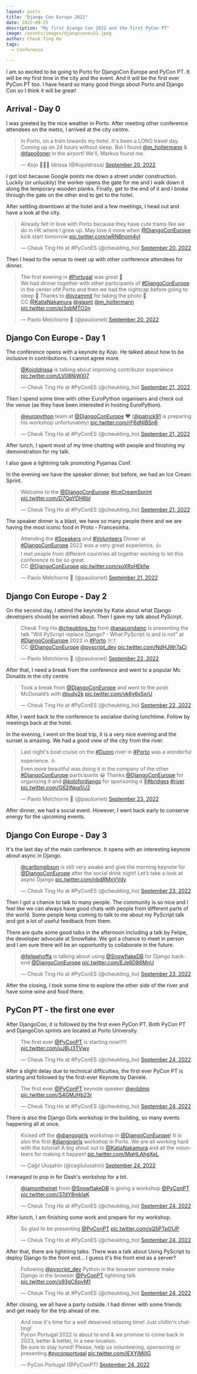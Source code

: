 ```yaml
---
layout: posts
title: "Django Con Europe 2022"
date: 2022-09-25
description: "My first Django Con 2022 and the first PyCon PT"
image: /assets/images/djangoconeu22.jpeg
author: Cheuk Ting Ho
tags:
  - Conference

---
```


I am so excited to be going to Porto for DjangoCon Europe and PyCon PT. It will be my first time in the city and the event. And it will be the first ever PyCon PT too. I have heard so many good things about Porto and Django Con so I think it will be great!

## Arrival - Day 0

I was greeted by the nice weather in Porto. After meeting other conference attendees on the metro, I arrived at the city centre.

<blockquote class="twitter-tweet"><p lang="en" dir="ltr">In Porto, on a train towards my hotel. It&#39;s been a LONG travel day. Coming up on 24 hours without sleep. But I found <a href="https://twitter.com/m_holtermann?ref_src=twsrc%5Etfw">@m_holtermann</a> &amp; <a href="https://twitter.com/fapolloner?ref_src=twsrc%5Etfw">@fapolloner</a> in the airport! We&#39;ll, Markus found me.</p>&mdash; Kojo 🤔😴🤔 Idrissa (@KojoIdrissa) <a href="https://twitter.com/KojoIdrissa/status/1572188774997848064?ref_src=twsrc%5Etfw">September 20, 2022</a></blockquote> <script async src="https://platform.twitter.com/widgets.js" charset="utf-8"></script>

I got lost because Google points me down a street under construction. Luckily (or unluckily) the worker opens the gate for me and I walk down it along the temporary wooden planks. Finally, get to the end of it and I broke through the gate on the other end to get to the hotel.

After settling downtown at the hotel and a few meetings, I head out and have a look at the city.

<blockquote class="twitter-tweet"><p lang="en" dir="ltr">Already felt in love with Porto because they have cute trams like we do in HK where I grew up. May love it more when <a href="https://twitter.com/DjangoConEurope?ref_src=twsrc%5Etfw">@DjangoConEurope</a> kick start tomorrow <a href="https://t.co/wRNBnom4vI">pic.twitter.com/wRNBnom4vI</a></p>&mdash; Cheuk Ting Ho at #PyConES (@cheukting_ho) <a href="https://twitter.com/cheukting_ho/status/1572269779213246469?ref_src=twsrc%5Etfw">September 20, 2022</a></blockquote> <script async src="https://platform.twitter.com/widgets.js" charset="utf-8"></script>

Then I head to the venue to meet up with other conference attendees for dinner.

<blockquote class="twitter-tweet"><p lang="en" dir="ltr">The first evening in <a href="https://twitter.com/hashtag/Portugal?src=hash&amp;ref_src=twsrc%5Etfw">#Portugal</a> was great 🎉<br>We had dinner together with other participants of <a href="https://twitter.com/hashtag/DjangoConEurope?src=hash&amp;ref_src=twsrc%5Etfw">#DjangoConEurope</a> in the center of# Porto and then we had the nightcap before going to sleep 🍻 Thanks to <a href="https://twitter.com/jvzammit?ref_src=twsrc%5Etfw">@jvzammit</a> for taking the photo 🙏<br>CC <a href="https://twitter.com/KatiaNakamura?ref_src=twsrc%5Etfw">@KatiaNakamura</a> <a href="https://twitter.com/glasnt?ref_src=twsrc%5Etfw">@glasnt</a> <a href="https://twitter.com/m_holtermann?ref_src=twsrc%5Etfw">@m_holtermann</a> <a href="https://t.co/pj3qbMTO2n">pic.twitter.com/pj3qbMTO2n</a></p>&mdash; Paolo Melchiorre 🐍 (@pauloxnet) <a href="https://twitter.com/pauloxnet/status/1572359981856395265?ref_src=twsrc%5Etfw">September 20, 2022</a></blockquote> <script async src="https://platform.twitter.com/widgets.js" charset="utf-8"></script>

## Django Con Europe - Day 1

The conference opens with a keynote by Kojo. He talked about how to be inclusive in contributions. I cannot agree more.

<blockquote class="twitter-tweet"><p lang="en" dir="ltr"><a href="https://twitter.com/KojoIdrissa?ref_src=twsrc%5Etfw">@KojoIdrissa</a> is talking about improving contributor experience <a href="https://t.co/LV08NiWXI7">pic.twitter.com/LV08NiWXI7</a></p>&mdash; Cheuk Ting Ho at #PyConES (@cheukting_ho) <a href="https://twitter.com/cheukting_ho/status/1572505118108712964?ref_src=twsrc%5Etfw">September 21, 2022</a></blockquote> <script async src="https://platform.twitter.com/widgets.js" charset="utf-8"></script>

Then I spend some time with other EuroPython organisers and check out the venue (as they have been interested in hosting EuroPython).

<blockquote class="twitter-tweet"><p lang="en" dir="ltr"><a href="https://twitter.com/europython?ref_src=twsrc%5Etfw">@europython</a> team at <a href="https://twitter.com/DjangoConEurope?ref_src=twsrc%5Etfw">@DjangoConEurope</a> ❤️ (<a href="https://twitter.com/patrick91?ref_src=twsrc%5Etfw">@patrick91</a> is preparing his workshop unfortunately) <a href="https://t.co/rF6dNlBSn6">pic.twitter.com/rF6dNlBSn6</a></p>&mdash; Cheuk Ting Ho at #PyConES (@cheukting_ho) <a href="https://twitter.com/cheukting_ho/status/1572544640993329153?ref_src=twsrc%5Etfw">September 21, 2022</a></blockquote> <script async src="https://platform.twitter.com/widgets.js" charset="utf-8"></script>

After lunch, I spent most of my time chatting with people and finishing my demonstration for my talk.

I also gave a lightning talk promoting Pyjamas Conf.

In the evening we have the speaker dinner, but before, we had an Ice Cream Sprint.

<blockquote class="twitter-tweet"><p lang="en" dir="ltr">Welcome to the <a href="https://twitter.com/DjangoConEurope?ref_src=twsrc%5Etfw">@DjangoConEurope</a> <a href="https://twitter.com/hashtag/IceCreamSprint?src=hash&amp;ref_src=twsrc%5Etfw">#IceCreamSprint</a> <a href="https://t.co/D7QpYDH6bl">pic.twitter.com/D7QpYDH6bl</a></p>&mdash; Cheuk Ting Ho at #PyConES (@cheukting_ho) <a href="https://twitter.com/cheukting_ho/status/1572651111005257731?ref_src=twsrc%5Etfw">September 21, 2022</a></blockquote> <script async src="https://platform.twitter.com/widgets.js" charset="utf-8"></script>

The speaker dinner is a blast, we have so many people there and we are having the most iconic food in Proto - Francesinha.

<blockquote class="twitter-tweet"><p lang="en" dir="ltr">Attending the <a href="https://twitter.com/hashtag/Speakers?src=hash&amp;ref_src=twsrc%5Etfw">#Speakers</a> and <a href="https://twitter.com/hashtag/Volunteers?src=hash&amp;ref_src=twsrc%5Etfw">#Volunteers</a> Dinner at <a href="https://twitter.com/hashtag/DjangoConEurope?src=hash&amp;ref_src=twsrc%5Etfw">#DjangoConEurope</a> 2022 was a very great experience. 👍<br>I met people from different countries all together working to let this conference to be so great.<br>CC <a href="https://twitter.com/DjangoConEurope?ref_src=twsrc%5Etfw">@DjangoConEurope</a> <a href="https://t.co/xoXRsHEkfw">pic.twitter.com/xoXRsHEkfw</a></p>&mdash; Paolo Melchiorre 🐍 (@pauloxnet) <a href="https://twitter.com/pauloxnet/status/1572722824049225728?ref_src=twsrc%5Etfw">September 21, 2022</a></blockquote> <script async src="https://platform.twitter.com/widgets.js" charset="utf-8"></script>

## Django Con Europe - Day 2

On the second day, I attend the keynote by Katie about what Django developers should be worried about. Then I gave my talk about PyScirpt.

<blockquote class="twitter-tweet"><p lang="en" dir="ltr">Cheuk Ting Ho <a href="https://twitter.com/cheukting_ho?ref_src=twsrc%5Etfw">@cheukting_ho</a> from <a href="https://twitter.com/anacondainc?ref_src=twsrc%5Etfw">@anacondainc</a> is presenting the talk &quot;Will PyScript replace Django? - What PyScript is and is not&quot; at <a href="https://twitter.com/hashtag/DjangoConEurope?src=hash&amp;ref_src=twsrc%5Etfw">#DjangoConEurope</a> 2022 in <a href="https://twitter.com/hashtag/Porto?src=hash&amp;ref_src=twsrc%5Etfw">#Porto</a> 🇵🇹<br>CC <a href="https://twitter.com/DjangoConEurope?ref_src=twsrc%5Etfw">@DjangoConEurope</a> <a href="https://twitter.com/pyscript_dev?ref_src=twsrc%5Etfw">@pyscript_dev</a> <a href="https://t.co/NdHJWr7aCi">pic.twitter.com/NdHJWr7aCi</a></p>&mdash; Paolo Melchiorre 🐍 (@pauloxnet) <a href="https://twitter.com/pauloxnet/status/1572877494675537921?ref_src=twsrc%5Etfw">September 22, 2022</a></blockquote> <script async src="https://platform.twitter.com/widgets.js" charset="utf-8"></script>

After that, I need a break from the conference and went to a popular Mc Donalds in the city centre.

<blockquote class="twitter-tweet"><p lang="en" dir="ltr">Took a break from <a href="https://twitter.com/DjangoConEurope?ref_src=twsrc%5Etfw">@DjangoConEurope</a> and went to the posh McDonald’s with <a href="https://twitter.com/judy2k?ref_src=twsrc%5Etfw">@judy2k</a> <a href="https://t.co/vk6y6x5xrU">pic.twitter.com/vk6y6x5xrU</a></p>&mdash; Cheuk Ting Ho at #PyConES (@cheukting_ho) <a href="https://twitter.com/cheukting_ho/status/1572894101808488450?ref_src=twsrc%5Etfw">September 22, 2022</a></blockquote> <script async src="https://platform.twitter.com/widgets.js" charset="utf-8"></script>

After, I went back to the conference to socialise during lunchtime. Follow by meetings back at the hotel.

In the evening, I went on the boat trip, it is a very nice evening and the sunset is amazing. We had a good view of the city from the river.

<blockquote class="twitter-tweet"><p lang="en" dir="ltr">Last night&#39;s boat cruise on the <a href="https://twitter.com/hashtag/Duoro?src=hash&amp;ref_src=twsrc%5Etfw">#Duoro</a> river in <a href="https://twitter.com/hashtag/Porto?src=hash&amp;ref_src=twsrc%5Etfw">#Porto</a> was a wonderful experience. ⛵<br>Even more beautiful was doing it in the company of the other <a href="https://twitter.com/hashtag/DjangoConEurope?src=hash&amp;ref_src=twsrc%5Etfw">#DjangoConEurope</a> participants 😀 Thanks <a href="https://twitter.com/DjangoConEurope?ref_src=twsrc%5Etfw">@DjangoConEurope</a> for organizing it and <a href="https://twitter.com/kolofordjango?ref_src=twsrc%5Etfw">@kolofordjango</a> for sponsoring it 🙏<a href="https://twitter.com/hashtag/bridges?src=hash&amp;ref_src=twsrc%5Etfw">#bridges</a> <a href="https://twitter.com/hashtag/river?src=hash&amp;ref_src=twsrc%5Etfw">#river</a> <a href="https://t.co/G62jNpa5U2">pic.twitter.com/G62jNpa5U2</a></p>&mdash; Paolo Melchiorre 🐍 (@pauloxnet) <a href="https://twitter.com/pauloxnet/status/1573228378014257152?ref_src=twsrc%5Etfw">September 23, 2022</a></blockquote> <script async src="https://platform.twitter.com/widgets.js" charset="utf-8"></script>

After dinner, we had a social event. However, I went back early to conserve energy for the upcoming events.

## Django Con Europe - Day 3

It's the last day of the main conference. It opens with an interesting keynote about async in Django.

<blockquote class="twitter-tweet"><p lang="en" dir="ltr"><a href="https://twitter.com/carltongibson?ref_src=twsrc%5Etfw">@carltongibson</a> is still very awake and give the morning keynote for <a href="https://twitter.com/DjangoConEurope?ref_src=twsrc%5Etfw">@DjangoConEurope</a> after the social drink night! Let’s take a look at async Django <a href="https://t.co/nbdRMxVVdy">pic.twitter.com/nbdRMxVVdy</a></p>&mdash; Cheuk Ting Ho at #PyConES (@cheukting_ho) <a href="https://twitter.com/cheukting_ho/status/1573237965869940742?ref_src=twsrc%5Etfw">September 23, 2022</a></blockquote> <script async src="https://platform.twitter.com/widgets.js" charset="utf-8"></script>

Then I got a chance to talk to many people. The community is so nice and I feel like we can always have good chats with people from different parts of the world. Some people keep coming to talk to me about my PyScript talk and got a lot of useful feedback from them.

There are quite some good talks in the afternoon including a talk by Felipe, the developer advocate at Snowflake. We got a chance to meet in person and I am sure there will be an opportunity to collaborate in the future.

<blockquote class="twitter-tweet"><p lang="en" dir="ltr"><a href="https://twitter.com/felipehoffa?ref_src=twsrc%5Etfw">@felipehoffa</a> is talking about using <a href="https://twitter.com/SnowflakeDB?ref_src=twsrc%5Etfw">@SnowflakeDB</a> for Django backend <a href="https://twitter.com/DjangoConEurope?ref_src=twsrc%5Etfw">@DjangoConEurope</a> <a href="https://t.co/EJe6D86MnU">pic.twitter.com/EJe6D86MnU</a></p>&mdash; Cheuk Ting Ho at #PyConES (@cheukting_ho) <a href="https://twitter.com/cheukting_ho/status/1573328129896087552?ref_src=twsrc%5Etfw">September 23, 2022</a></blockquote> <script async src="https://platform.twitter.com/widgets.js" charset="utf-8"></script>

After the closing, I took some time to explore the other side of the river and have some wine and food there.

## PyCon PT - the first one ever

After  DjangoCon, it is followed by the first even PyCon PT. Both PyCon PT and DjangoCon sprints are located at Porto University.

<blockquote class="twitter-tweet"><p lang="en" dir="ltr">The first ever <a href="https://twitter.com/PyConPT?ref_src=twsrc%5Etfw">@PyConPT</a> is starting now!!!!! <a href="https://t.co/uJBjJ3TVwv">pic.twitter.com/uJBjJ3TVwv</a></p>&mdash; Cheuk Ting Ho at #PyConES (@cheukting_ho) <a href="https://twitter.com/cheukting_ho/status/1573594390647504896?ref_src=twsrc%5Etfw">September 24, 2022</a></blockquote> <script async src="https://platform.twitter.com/widgets.js" charset="utf-8"></script>

After a slight delay due to technical difficulties, the first ever PyCon PT is starting and followed by the first-ever Keynote by Daniele.

<blockquote class="twitter-tweet"><p lang="en" dir="ltr">The first ever <a href="https://twitter.com/PyConPT?ref_src=twsrc%5Etfw">@PyConPT</a> keynote speaker <a href="https://twitter.com/evildmp?ref_src=twsrc%5Etfw">@evildmp</a> <a href="https://t.co/S4GMJHb23r">pic.twitter.com/S4GMJHb23r</a></p>&mdash; Cheuk Ting Ho at #PyConES (@cheukting_ho) <a href="https://twitter.com/cheukting_ho/status/1573596435286720512?ref_src=twsrc%5Etfw">September 24, 2022</a></blockquote> <script async src="https://platform.twitter.com/widgets.js" charset="utf-8"></script>

There is also the Django Girls workshop in the building, so many events happening all at once.

<blockquote class="twitter-tweet"><p lang="en" dir="ltr">Kicked off the <a href="https://twitter.com/djangogirls?ref_src=twsrc%5Etfw">@djangogirls</a> workshop in <a href="https://twitter.com/DjangoConEurope?ref_src=twsrc%5Etfw">@DjangoConEurope</a>! It is also the first <a href="https://twitter.com/hashtag/djangogirls?src=hash&amp;ref_src=twsrc%5Etfw">#djangogirls</a> workshop in Porto. We are all working hard with the tutorial! A big shout out to <a href="https://twitter.com/KatiaNakamura?ref_src=twsrc%5Etfw">@KatiaNakamura</a> and all the volunteers for making it happen! <a href="https://t.co/MqHLAhgXeL">pic.twitter.com/MqHLAhgXeL</a></p>&mdash; Çağıl Uluşahin (@cagilulusahin) <a href="https://twitter.com/cagilulusahin/status/1573620717664468992?ref_src=twsrc%5Etfw">September 24, 2022</a></blockquote> <script async src="https://platform.twitter.com/widgets.js" charset="utf-8"></script>

I managed to pop in for Dash's workshop for a bit.

<blockquote class="twitter-tweet"><p lang="en" dir="ltr"><a href="https://twitter.com/iamontheinet?ref_src=twsrc%5Etfw">@iamontheinet</a> from <a href="https://twitter.com/SnowflakeDB?ref_src=twsrc%5Etfw">@SnowflakeDB</a> is giving a workshop <a href="https://twitter.com/PyConPT?ref_src=twsrc%5Etfw">@PyConPT</a> <a href="https://t.co/37dY8mkIaK">pic.twitter.com/37dY8mkIaK</a></p>&mdash; Cheuk Ting Ho at #PyConES (@cheukting_ho) <a href="https://twitter.com/cheukting_ho/status/1573631722897506306?ref_src=twsrc%5Etfw">September 24, 2022</a></blockquote> <script async src="https://platform.twitter.com/widgets.js" charset="utf-8"></script>

After lunch, I am finishing some work and prepare for my workshop.

<blockquote class="twitter-tweet"><p lang="en" dir="ltr">So glad to be presenting <a href="https://twitter.com/PyConPT?ref_src=twsrc%5Etfw">@PyConPT</a> <a href="https://t.co/sQ5PTp01JP">pic.twitter.com/sQ5PTp01JP</a></p>&mdash; Cheuk Ting Ho at #PyConES (@cheukting_ho) <a href="https://twitter.com/cheukting_ho/status/1573707488658169860?ref_src=twsrc%5Etfw">September 24, 2022</a></blockquote> <script async src="https://platform.twitter.com/widgets.js" charset="utf-8"></script>

After that, there are lightning talks. There was a talk about Using PyScript to deploy Django to the front end... I guess it's the front end as a server?

<blockquote class="twitter-tweet"><p lang="en" dir="ltr">Following <a href="https://twitter.com/pyscript_dev?ref_src=twsrc%5Etfw">@pyscript_dev</a> Python in the browser someone make Django in the browser <a href="https://twitter.com/PyConPT?ref_src=twsrc%5Etfw">@PyConPT</a> lightning talk <a href="https://t.co/s93gC6pvM1">pic.twitter.com/s93gC6pvM1</a></p>&mdash; Cheuk Ting Ho at #PyConES (@cheukting_ho) <a href="https://twitter.com/cheukting_ho/status/1573715723335213062?ref_src=twsrc%5Etfw">September 24, 2022</a></blockquote> <script async src="https://platform.twitter.com/widgets.js" charset="utf-8"></script>

After closing, we all have a party outside. I had dinner with some friends and get ready for the trip ahead of me.

<blockquote class="twitter-tweet"><p lang="en" dir="ltr">And now it&#39;s time for a well deserved relaxing time! Just chillin&#39;n chatting!<br>Pycon Portugal 2022 is about to end &amp; we promise to come back in 2023, better &amp; better, in a new location.<br>Be sure to stay tuned! Please, help us volunteering, sponsoring or presenting.<a href="https://twitter.com/hashtag/pyconportugal?src=hash&amp;ref_src=twsrc%5Etfw">#pyconportugal</a> <a href="https://t.co/jEXYjMiIlG">pic.twitter.com/jEXYjMiIlG</a></p>&mdash; PyCon Portugal (@PyConPT) <a href="https://twitter.com/PyConPT/status/1573724143048089602?ref_src=twsrc%5Etfw">September 24, 2022</a></blockquote> <script async src="https://platform.twitter.com/widgets.js" charset="utf-8"></script>

